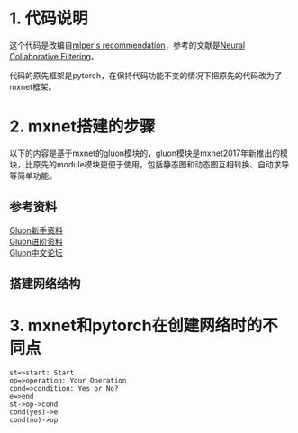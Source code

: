 # 1. 代码说明
这个代码是改编自[mlper's recommendation](https://github.com/mlperf/reference/tree/master/recommendation)，参考的文献是[Neural Collaborative Filtering](http://dl.acm.org/citation.cfm?id=3052569)。

代码的原先框架是pytorch，在保持代码功能不变的情况下把原先的代码改为了mxnet框架。
# 2. mxnet搭建的步骤
以下的内容是基于mxnet的gluon模块的，gluon模块是mxnet2017年新推出的模块，比原先的module模块更便于使用，包括静态图和动态图互相转换、自动求导等简单功能。

## 参考资料
[Gluon新手资料](https://gluon-crash-course.mxnet.io/)  
[Gluon进阶资料](http://zh.gluon.ai/)  
[Gluon中文论坛](https://discuss.gluon.ai/)

## 搭建网络结构
# 3. mxnet和pytorch在创建网络时的不同点
```flow
st=>start: Start
op=>operation: Your Operation
cond=>condition: Yes or No?
e=>end
st->op->cond
cond(yes)->e
cond(no)->op
```
